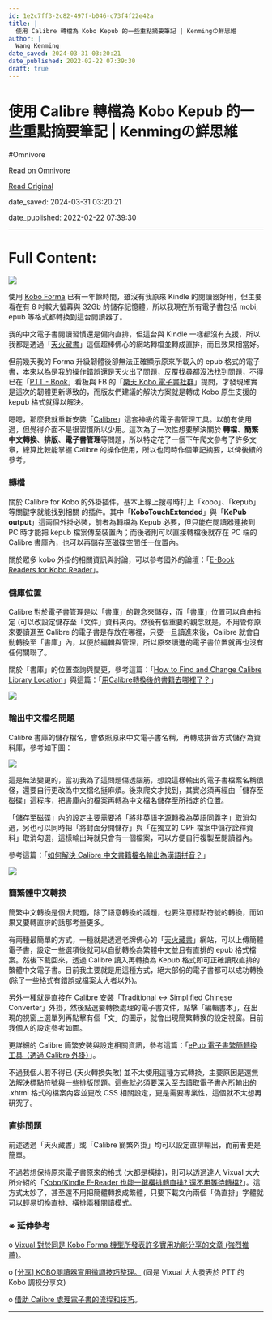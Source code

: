 ```yaml
---
id: 1e2c7ff3-2c82-497f-b046-c73f4f22e42a
title: |
  使用 Calibre 轉檔為 Kobo Kepub 的一些重點摘要筆記 | Kenmingの鮮思維
author: |
  Wang Kenming
date_saved: 2024-03-31 03:20:21
date_published: 2022-02-22 07:39:30
draft: true
---
```


# 使用 Calibre 轉檔為 Kobo Kepub 的一些重點摘要筆記 | Kenmingの鮮思維
#Omnivore

[Read on Omnivore](https://omnivore.app/me/https-www-kenming-idv-tw-calibre-manage-for-kobo-note-18e9361618d)

[Read Original](https://www.kenming.idv.tw/calibre-manage-for-kobo_note/)

date_saved: 2024-03-31 03:20:21

date_published: 2022-02-22 07:39:30

--- 

# Full Content: 

![](https://proxy-prod.omnivore-image-cache.app/640x352,sIJ9r6gIj69uj4qewqO4n0aXUGoANY8UeOjHkUdlf7K4/http://images.kenming.idv.tw/2022/01-06/calibre-cover.png)

使用 [Kobo Forma](https://www.rakuten.com.tw/shop/rakutenkobojapan/product/w9cg0ujmv/ "Kobo Forma") 已有一年餘時間，雖沒有我原來 Kindle 的閱讀器好用，但主要看在有 8 吋較大螢幕與 32Gb 的儲存記憶體，所以我現在所有電子書包括 mobi, epub 等格式都轉換到這台閱讀器了。

我的中文電子書閱讀習慣還是偏向直排，但這台與 Kindle 一樣都沒有支援，所以我都是透過「[天火藏書](http://ebook.cdict.info/epub/ "天火藏書")」這個超棒佛心的網站轉檔並轉成直排，而且效果相當好。

但前幾天我的 Forma 升級韌體後卻無法正確顯示原來所載入的 epub 格式的電子書，本來以為是我的操作錯誤還是天火出了問題，反覆找尋都沒法找到問題，不得已在「[PTT - Book](https://pttstudy.com/book/ "PTT - Book")」看板與 FB 的「[樂天 Kobo 電子書社群](https://www.facebook.com/groups/KoboTWN "樂天 Kobo 電子書社群")」提問，才發現確實是這次的韌體更新導致的，而版友們建議的解決方案就是轉成 Kobo 原生支援的 kepub 格式就得以解決。

嗯嗯，那麼我就重新安裝「[Calibre](https://calibre-ebook.com/ "Calibre")」這套神級的電子書管理工具。以前有使用過，但覺得介面不是很習慣所以少用。這次為了一次性想要解決關於 **轉檔**、**簡繁中文轉換**、**排版**、**電子書管理**等問題，所以特定花了一個下午爬文參考了許多文章，總算比較能掌握 Calibre 的操作使用，所以也同時作個筆記摘要，以俾後續的參考。

### 轉檔

關於 Calibre for Kobo 的外掛插件，基本上線上搜尋時打上「kobo」、「kepub」等關鍵字就能找到相關 的插件。其中「**KoboTouchExtended**」與「**KePub output**」這兩個外掛必裝，前者為轉檔為 Kepub 必要，但只能在閱讀器連接到 PC 時才能把 kepub 檔案傳至裝置內；而後者則可以直接轉檔後就存在 PC 端的 Calibre 書庫內，也可以再儲存至磁碟空間任一位置內。

關於眾多 kobo 外掛的相關資訊與討論，可以參考國外的論壇：「[E-Book Readers for Kobo Reader](https://www.mobileread.com/forums/forumdisplay.php?f=223 "E-Book Readers for Kobo Reader")」。

### 儲庫位置

Calibre 對於電子書管理是以「書庫」的觀念來儲存，而「書庫」位置可以自由指定 (可以改設定儲存至「文件」資料夾內。然後有個重要的觀念就是，不用管你原來要讀進至 Calibre 的電子書是存放在哪裡，只要一旦讀進來後，Calibre 就會自動轉換至「書庫」內，以便於編輯與管理，所以原來讀進的電子書位置就再也沒有任何關聯了。

關於「書庫」的位置查詢與變更，參考這篇：「[How to Find and Change Calibre Library Location](https://www.epubor.com/calibre-library-location.html "How to Find and Change Calibre Library Location")」與這篇：「[用Calibre轉換後的書籍去哪裡了？](https://kknews.cc/zh-tw/news/lz2ax2e.html "用Calibre轉換後的書籍去哪裡了？")」

![](https://proxy-prod.omnivore-image-cache.app/520x412,sphSiFkfGo1jcqbI9t4T1sBqr3hsqwI03ABiZ1NScRMs/http://images.kenming.idv.tw/2022/01-06/kobo-01.png)

### 輸出中文檔名問題

Calibre 書庫的儲存檔名，會依照原來中文電子書名稱，再轉成拼音方式儲存為資料庫，參考如下圖：

![](https://proxy-prod.omnivore-image-cache.app/560x186,sk-DQJ3hpmStdOvmxgpMMeNmAHthsYmnhr-Gg2O0LMzM/http://images.kenming.idv.tw/2022/01-06/kobo-02.png)

這是無法變更的，當初我為了這問題傷透腦筋，想說這樣輸出的電子書檔案名稱很怪，還要自行更改為中文檔名挺麻煩。後來爬文才找到，其實必須再經由「儲存至磁碟」這程序，把書庫內的檔案再轉為中文檔名儲存至所指定的位置。

「儲存至磁碟」內的設定主要需要將「將非英語字源轉換為英語同義字」取消勾選，另也可以同時把「將封面分開儲存」與「在獨立的 OPF 檔案中儲存詮釋資料」取消勾選，這樣輸出時就只會有一個檔案，可以方便自行複製至閱讀器內。

參考這篇：「[如何解決 Calibre 中文書籍檔名輸出為漢語拼音？](https://funthings.com.tw/epub-transfer-chinense "如何解決 Calibre 中文書籍檔名輸出為漢語拼音？")」

![](https://proxy-prod.omnivore-image-cache.app/560x299,sYugklRQS01rI8BD9myCbFNcD1Cq-HRB8R8O1-nREpdw/http://images.kenming.idv.tw/2022/01-06/kobo-03.png)

### 簡繁體中文轉換

簡繁中文轉換是個大問題，除了語意轉換的議題，也要注意標點符號的轉換，而如果又要轉直排的話那考量更多。

有兩種最簡單的方式，一種就是透過老牌佛心的「[天火藏書](http://ebook.cdict.info/epub/ "天火藏書")」網站，可以上傳簡體電子書，設定一些選項後就可以自動轉換為繁體中文並且有直排的 epub 格式檔案。然後下載回來，透過 Calibre 讀入再轉換為 Kepub 格式即可正確讀取直排的繁體中文電子書。目前我主要就是用這種方式，絕大部份的電子書都可以成功轉換 (除了一些格式有錯誤或檔案太大者以外)。

另外一種就是直接在 Calibre 安裝「Traditional <-> Simplified Chinese Converter」外掛，然後點選要轉換處理的電子書文件，點擊「編輯書本」，在出現的視窗上選單列再點擊有個「文」的圖示，就會出現簡繁轉換的設定視窗。目前我個人的設定參考如圖。

更詳細的 Calibre 簡繁安裝與設定相關資訊，參考這篇：「[ePub 電子書繁簡轉換工具（透過 Calibre 外掛）](https://briian.com/66824/ "ePub 電子書繁簡轉換工具（透過 Calibre 外掛）")」。

不過我個人若不得已 (天火轉換失敗) 並不太使用這種方式轉換，主要原因是還無法解決標點符號與一些排版問題。這些就必須要深入至去讀取電子書內所輸出的 .xhtml 格式的檔案內容並更改 CSS 相關設定，更是需要專業性，這個就不太想再研究了。

### 直排問題

前述透過「天火藏書」或「Calibre 簡繁外掛」均可以設定直排輸出，而前者更是簡單。

不過若想保持原來電子書原來的格式 (大都是橫排)，則可以透過達人 Vixual 大大所介紹的「[Kobo/Kindle E-Reader 也能一鍵橫排轉直排? 還不用等待轉檔?](http://www.vixual.net/blog/archives/713 "Kobo/Kindle E-Reader 也能一鍵橫排轉直排? 還不用等待轉檔?")」。這方式太妙了，甚至還不用把簡體轉換成繁體，只要下載文內兩個「偽直排」字體就可以輕易切換直排、橫排兩種閱讀模式。

### ※ 延伸參考

 o [Vixual 對於同是 Kobo Forma 機型所發表許多實用功能分享的文章 (強烈推薦)](http://www.vixual.net/blog/archives/category/books "Vixual 對於同是 Kobo Forma 機型所發表許多實用功能分享的文章 (強烈推薦)")。

 o [\[分享\] KOBO閱讀器實用微調技巧整理。](https://pttstudy.com/book/M.1576684638.A.AD2.html) (同是 Vixual 大大發表於 PTT 的 Kobo 調校分享文)

 o [借助 Calibre 處理電子書的流程和技巧](https://sspai.com/post/57005 "借助 Calibre 處理電子書的流程和技巧")。

---

